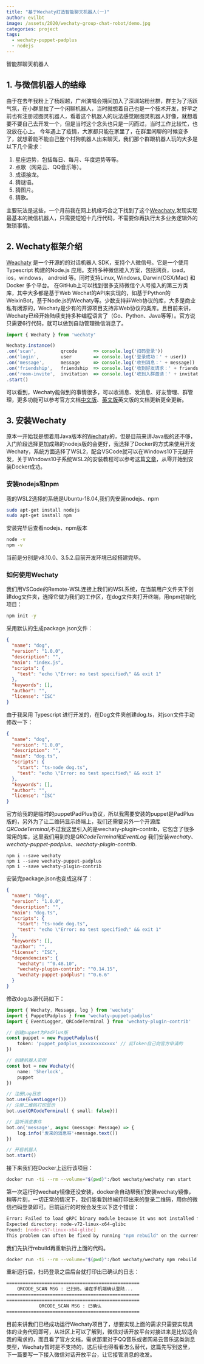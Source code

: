```yaml
---
title: "基于Wechaty打造智能聊天机器人(一)"
author: evilbt
image: /assets/2020/wechaty-group-chat-robot/demo.jpg
categories: project
tags:
  - wechaty-puppet-padplus
  - nodejs
---
```


智能群聊天机器人

## 1. 与微信机器人的结缘

由于在去年我粉上了杨超越，广州演唱会期间加入了深圳站粉丝群，群主为了活跃气氛，在小群里拉了一个闲聊机器人，当时就想着自己也是一个技术开发，好早之前也有注册过图灵机器人，看着这个机器人的玩法感觉跟图灵机器人好像，就想着要不要自己去开发一个，但是当时这个念头也只是一闪而过，当时工作比较忙，也没放在心上。
今年遇上了疫情，大家都只能在家里了，在群里闲聊的时候变多了，就想着能不能自己整个村狗机器人出来聊天，我们那个群跟机器人玩的大多是以下几个需求：

1. 星座运势，包括每日、每月、年度运势等等。
2. 点歌（网易云、QQ音乐等）。
3. 成语接龙。
4. 猜谜语。
5. 猜图片。
6. 猜歌。

主要玩法是这些，一个月前我在网上机缘巧合之下找到了这个[Weachaty](https://github.com/wechaty/wechaty),发现实现最基本的微信机器人，只需要短短十几行代码，不需要你再执行太多业务逻辑外的繁琐事情。

## 2. Wechaty框架介绍

[Weachaty](https://github.com/wechaty/wechaty) 是一个开源的的对话机器人 SDK，支持个人微信号。它是一个使用Typescript 构建的Node.js 应用。支持多种微信接入方案，包括网页，ipad，ios，windows， android 等。同时支持Linux, Windows, Darwin(OSX/Mac) 和 Docker 多个平台。
在GitHub上可以找到很多支持微信个人号接入的第三方类库，其中大多都是基于Web Wechat的API来实现的，如基于Python的WeixinBot，基于Node.js的Wechaty等。少数支持非Web协议的库，大多是商业私有闭源的，Wechaty是少有的开源项目支持非Web协议的类库。且目前来讲，Wechaty已经开始陆续支持多种编程语言了（Go、Python、Java等等）。官方说只需要6行代码，就可以做到自动管理微信消息了。

``` JavaScript
import { Wechaty } from 'wechaty'

Wechaty.instance()
.on('scan',         qrcode      => console.log('扫码登录'))
.on('login',        user        => console.log('登录成功：' + user))
.on('message',      message     => console.log('收到消息：' + message))
.on('friendship',   friendship  => console.log('收到好友请求：' + friendship))
.on('room-invite',  invitation  => console.log('收到入群邀请：' + invitation))
.start()
```

可以看到，Wechaty能做到的事情很多，可以收消息、发消息、好友管理、群管理，更多功能可以参考官方文档[中文版](https://wechaty.js.org/v/zh/)、[英文版](https://wechaty.js.org/docs/introduction/README)英文版的文档更新更全更新。

## 3. 安装Wechaty

原本一开始我是想着用Java版本的[Wechaty](https://github.com/wechaty/java-wechaty-getting-started)的，但是目前来讲Java版的还不够，入门阶段选择更加成熟的nodejs版的会更好，我选择了Docker的方式来使用开发Wechaty，系统方面选择了WSL2，配合VSCode就可以在Windows10下无缝开发，关于Windows10子系统WSL2的安装教程可以参考这篇[文章](https://segmentfault.com/a/1190000022865557)，从零开始到安装Docker成功。

### 安装nodejs和npm

我的WSL2选择的系统是Ubuntu-18.04,我们先安装nodejs、npm

``` bash
sudo apt-get install nodejs
sudo apt-get install npm
```

安装完毕后查看nodejs、npm版本

``` bash
node -v
npm -v
```

当前是分别是v8.10.0、3.5.2.目前开发环境已经搭建完毕。

### 如何使用Wechaty

我们用VSCode的Remote-WSL连接上我们的WSL系统，在当前用户文件夹下创建dog文件夹，选择它做为我们的工作区，在dog文件夹打开终端，用npm初始化项目：

``` bash
npm init -y
```

采用默认的生成package.json文件：

``` json
{
  "name": "dog",
  "version": "1.0.0",
  "description": "",
  "main": "index.js",
  "scripts": {
    "test": "echo \"Error: no test specified\" && exit 1"
  },
  "keywords": [],
  "author": "",
  "license": "ISC"
}
```

由于我采用 Typescript 进行开发的，在Dog文件夹创建dog.ts，对json文件手动修改一下：

``` json
{
  "name": "dog",
  "version": "1.0.0",
  "description": "",
  "main": "dog.ts",
  "scripts": {
    "start": "ts-node dog.ts",
    "test": "echo \"Error: no test specified\" && exit 1"
  },
  "keywords": [],
  "author": "",
  "license": "ISC"
}
```

官方给我的是临时的puppetPadPlus协议，所以我需要安装的puppet是PadPlus版的，另外为了让二维码显示终端上，我们还需要另外一个开源库*QRCodeTerminal*,不过我这里引入的是wechaty-plugin-contrib，它包含了很多常用的库，这里我们用到的是*QRCodeTerminal*和*EventLog*
我们安装*wechaty*、*wechaty-puppet-padplus*、*wechaty-plugin-contrib*.

``` base
npm i --save wechaty
npm i --save wechaty-puppet-padplus
npm i --save wechaty-plugin-contrib
```

安装完package.json也变成这样了：

``` json
{
  "name": "dog",
  "version": "1.0.0",
  "description": "",
  "main": "dog.ts",
  "scripts": {
    "start": "ts-node dog.ts",
    "test": "echo \"Error: no test specified\" && exit 1"
  },
  "keywords": [],
  "author": "",
  "license": "ISC",
  "dependencies": {
    "wechaty": "^0.48.10",
    "wechaty-plugin-contrib": "^0.14.15",
    "wechaty-puppet-padplus": "^0.6.6"
  }
}

```

修改dog.ts源代码如下：

``` Typescript
import { Wechaty, Message, log } from 'wechaty'
import { PuppetPadplus } from 'wechaty-puppet-padplus'
import { EventLogger, QRCodeTerminal } from 'wechaty-plugin-contrib'

// 创建puppet为PadPlus版
const puppet = new PuppetPadplus({
    token: 'puppet_padplus_xxxxxxxxxxxxx' // 此Token自己向官方申请的
})

// 创建机器人实例
const bot = new Wechaty({
    name: 'Sherlock',
    puppet
})

// 注册Log日志
bot.use(EventLogger())
// 注册二维码打印显示
bot.use(QRCodeTerminal( { small: false}))

// 监听消息事件
bot.on('message', async (message: Message) => {
    log.info('发来的消息呀'+message.text())
})

// 开启机器人
bot.start()
```

接下来我们在Docker上运行该项目：

``` bash
docker run -ti --rm --volume="$(pwd)":/bot wechaty/wechaty run start
```

第一次运行时wechaty镜像还没安装，docker会自动帮我们安装wechaty镜像，稍等片刻，一切正常的情况下，我们能看到终端打印出来的登录二维码，用你的微信扫码登录即可。目前运行的时候会发生以下这个错误：

``` bash
Error: Failed to load gRPC binary module because it was not installed for the current system
Expected directory: node-v72-linux-x64-glibc
Found: [node-v57-linux-x64-glibc]
This problem can often be fixed by running "npm rebuild" on the current system
```

我们先执行rebuild再重新执行上面的代码。

``` bash
docker run -ti --rm --volume="$(pwd)":/bot wechaty/wechaty npm rebuild
```

重新运行后，扫码登录之后后台就打印出已确认的日志：

``` bash
=================================================
    QRCODE_SCAN MSG : 已扫码，请在手机端确认登陆...
=================================================
=================================================
            QRCODE_SCAN MSG : 已确认
=================================================
```

目前来讲我们已经成功运行Wechaty项目了，想要实现上面的需求只需要实现具体的业务代码即可，从社区上可以了解到，微信对话开放平台对接进来是比较适合我的需求的，而且看了官方文档，需求那里对于QQ音乐或者网易云音乐这类消息类型，Wechaty暂时是不支持的，这后续也得看看怎么替代，这篇先写到这里，下一篇要写一下接入微信对话开放平台，让它接管消息的收发。
